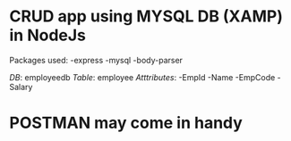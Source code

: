 # CRUD app using MYSQL DB (XAMP) in NodeJs
Packages used: -express
               -mysql
               -body-parser
               
*DB*: employeedb
*Table*: employee
*Atttributes*: -EmpId
               -Name
               -EmpCode
               -Salary
               
# POSTMAN may come in handy
